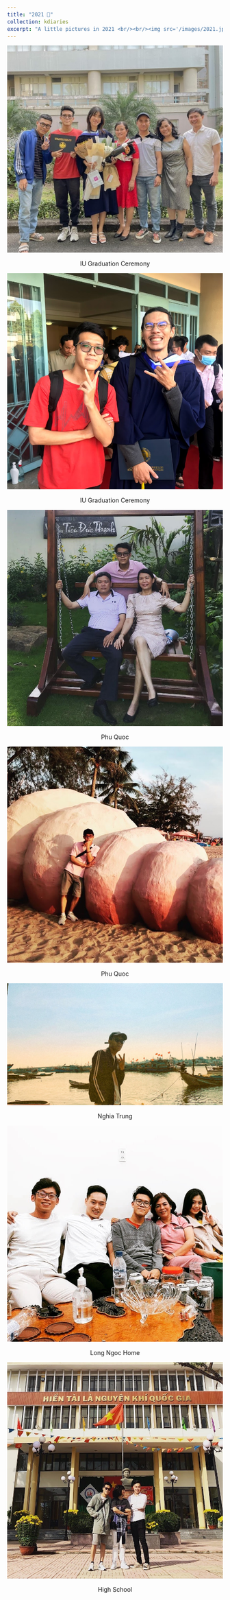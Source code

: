 ```yaml
---
title: "2021 🚀"
collection: kdiaries
excerpt: "A little pictures in 2021 <br/><br/><img src='/images/2021.jpg' width='70%'>"
---
```


<img src="/images/2021/totnghiep20211.jpg">
<p style="text-align: center;">IU Graduation Ceremony</p>

<img src="/images/2021/totnghiep2021.jpg">
<p style="text-align: center;">IU Graduation Ceremony</p>

<img src="/images/2021/pqgiadinh.jpg">
<p style="text-align: center;">Phu Quoc</p>

<img src="/images/2021/pq.jpg">
<p style="text-align: center;">Phu Quoc</p>

<img src="/images/2021/nghiatrung1.jpg">
<p style="text-align: center;">Nghia Trung</p>

<img src="/images/2021/nhalongngoc.jpg">
<p style="text-align: center;">Long Ngoc Home</p>

<img src="/images/2021/3duatre.jpg">
<p style="text-align: center;">High School</p>